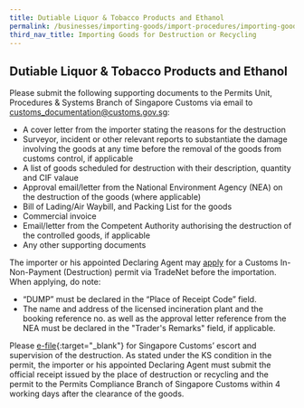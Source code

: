 ```yaml
---
title: Dutiable Liquor & Tobacco Products and Ethanol
permalink: /businesses/importing-goods/import-procedures/importing-goods-for-destruction-or-recycling/dutiable-liquor-tobacco-ethanol
third_nav_title: Importing Goods for Destruction or Recycling 
---
```


## Dutiable Liquor & Tobacco Products and Ethanol

Please submit the following supporting documents to the Permits Unit, Procedures & Systems Branch of Singapore Customs via email to customs_documentation@customs.gov.sg:

-   A cover letter from the importer stating the reasons for the destruction
-   Surveyor, incident or other relevant reports to substantiate the damage involving the goods at any time before the removal of the goods from customs control, if applicable
-   A list of goods scheduled for destruction with their description, quantity and CIF valaue
-   Approval email/letter from the National Environment Agency (NEA) on the destruction of the goods (where applicable)
-   Bill of Lading/Air Waybill, and Packing List for the goods
-   Commercial invoice
-   Email/letter from the Competent Authority authorising the destruction of the controlled goods, if applicable
-   Any other supporting documents

The importer or his appointed Declaring Agent may  [apply](/businesses/importing-goods/import-procedures/)  for a Customs In-Non-Payment (Destruction) permit via TradeNet before the importation. When applying, do note:

-   “DUMP” must be declared in the “Place of Receipt Code” field.
-   The name and address of the licensed incineration plant and the booking reference no. as well as the approval letter reference from the NEA must be declared in the "Trader's Remarks" field, if applicable.

Please [e-file](http://eservices.customs.gov.sg/scripts/customs/supervision/supermenu.asp){:target="_blank"} for Singapore Customs’ escort and supervision of the destruction. As stated under the KS condition in the permit, the importer or his appointed Declaring Agent must submit the official receipt issued by the place of destruction or recycling and the permit to the Permits Compliance Branch of Singapore Customs within 4 working days after the clearance of the goods.
